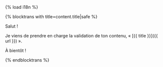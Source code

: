 {% load i18n %}

{% blocktrans with title=content.title|safe %}

Salut !

Je viens de prendre en charge la validation de ton contenu, « [{{ title }}]({{ url }}) ».

À bientôt !

{% endblocktrans %}
